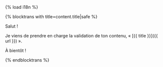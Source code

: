 {% load i18n %}

{% blocktrans with title=content.title|safe %}

Salut !

Je viens de prendre en charge la validation de ton contenu, « [{{ title }}]({{ url }}) ».

À bientôt !

{% endblocktrans %}
